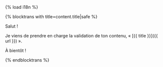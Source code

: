 {% load i18n %}

{% blocktrans with title=content.title|safe %}

Salut !

Je viens de prendre en charge la validation de ton contenu, « [{{ title }}]({{ url }}) ».

À bientôt !

{% endblocktrans %}
